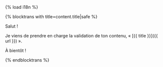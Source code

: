 {% load i18n %}

{% blocktrans with title=content.title|safe %}

Salut !

Je viens de prendre en charge la validation de ton contenu, « [{{ title }}]({{ url }}) ».

À bientôt !

{% endblocktrans %}
